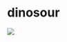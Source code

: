 # dinosour

<img src='https://lh3.googleusercontent.com/proxy/vHzkHh1QMggShNVksZjLQZ9o-3t-wVKO3n6VyVp5roiA3XYFfY-c7TDDPzJ0Bd-f8hYgN0J7E5fwHKA-w8BEILROK1BDgrMP83TPNod5AR53Dhgvm0IDPA'>
